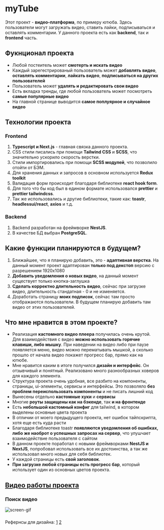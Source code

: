 # myTube

Этот проект - **видео-платформа**, по примеру ютюба. Здесь пользователи могут загружать видео, ставить лайки, подписываться и оставлять комментарии.
У данного проекта есть как **backend**, так и **frontend** часть.

## Фукнционал проекта

- Любой постеитель может **смотерть и искать видео**
- Каждый зарегестрированый пользователь может **добавлять видео**, **оставлять комментарии**, **лайкать видео**, **подписываться на других пользователей**
- Пользователь может **удалять и редактировать свои видео**
-  Есть вкладка тренды, где любой пользователь может посмотреть **самые популярные видео**
- На главной странице выводится **самое поплуярное и случайное видео**

## Технологии проекта

### Frontend

1.  **Typescript и Next.js** - главная связка данного проекта. 
2. CSS стили писались при помощи **Tailwind CSS** и **SCSS**, что значительно ускорило скорость верстки.
3. Стили импортировались при помощи **SCSS модулей**, что позволило отойти от БЭМ.
4. Для хранения данных и запросов в основном используется **Redux toolkit**
5. Валидация форм происходит благодаря библиотеке **react hook form**.
6. Для того что бы код был в едином формате использовался **prettier** и **prettier tailwindcss**.
7. Так же использовались и другие библиотеки, такие как: **toastr**, **headlessui/react**, **axios** и т.д.

### Backend

1. Backend разработан на фреймворке **NestJS**.
2. В качестве БД выбран **PostgreSQL**.

## Какие функции планируются в будущем?

1. Ближайшее, что я планирую добавить, это - **адаптивная верстка**. На данный момент проект адаптирован **только под декстоп** версию с разрешением 1920x1080
2. **Добавить уведомления о новых видео**, на данный момент существует только кнопка-заглушка
3. **Сделать корректно длительность видео**, сейчас при загрузке видео, длительность стандатная - 0 и не изменяется. 
4. Доработать страницу **моих подписок**, сейчас там просто отображаются пользователи. В будущем планирую добавить там видео от этих пользователей.

## Что мне нравится в этом проекте?

- Реализация **кастомного видео плеера** получилась очень крутой. Для взаимодействия с видео **можно использовать горячие клавиши, либо мышку**. При наведении на видео либо при паузе появляется меню, видео можно перематывать мышкой, а сколько прошло от начала видео покажет прогресс бар, прямо как на ютюбе.
- Мне нравится каким в итоге получился **дизайн и интерфейс**. Он отзывчивый и понятный. Реализовано много разнообразных ховеров для каждого элемента.
- Структура проекта очень удобная, все разбито на компоненты, страницы, ui-элементы, сервисы и интерфейсы. Это позволяло **без проблем переиспользовать компоненты** и не писать лишний код
- Вынесены отдельно **кастомные хуки** и **сервисы**
- Многие **роуты защищены  как на бэкенде**, так **и на фронтенде**
- Есть **небольшой кастомный конфиг** для tailwind, в котором выделены основные цвета проекта
- В отличии от моего предыдущего проекта, нет ошибок тайпскрипта, хотя еще есть куда расти
- Благодаря библиотеке toastr **появляются уведомления об ошибках, либо же наоброт о успешных запросах на сервер**, что улушчает взаимодействие пользователя с сайтом
- В данном проекте поработал с новыми фреймворками **NestJS и NextJS**, попробовал использовать все их достоинства, а так же использовал много новых для себя библиотек.
- У каждой страницы есть **свой заголовок**.
- **При загрузке любой страницы есть прогресс бар**, который использует один из основных цветов проекта.

## [Видео работы проекта](https://www.youtube.com/watch?v=0Xl7lzVo330)

### Поиск видео

![screen-gif](./gifs/search.gif)

###
Рефернсы для дизайна:
[1](https://dribbble.com/shots/20351033-Movie-Video-Multimedia-Player-Stream) 
[2](https://www.figma.com/file/VL2SvIImIog5pldYsA7F8d/YouTube-Redesign-(Community)?type=design&node-id=0-1&t=yiYSTUUxay0k9X34-0)
